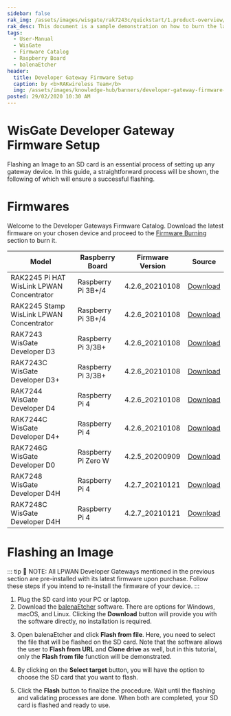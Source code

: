 ```yaml
---
sidebar: false
rak_img: /assets/images/wisgate/rak7243c/quickstart/1.product-overview/1.index/RAK7243C_home.png
rak_desc: This document is a sample demonstration on how to burn the latest firmware of the WisGate Developer Series.
tags:
  - User-Manual
  - WisGate
  - Firmware Catalog
  - Raspberry Board
  - balenaEtcher
header:
  title: Developer Gateway Firmware Setup
  caption: by <b>RAKwireless Team</b>
  img: /assets/images/knowledge-hub/banners/developer-gateway-firmware-setup.jpg
posted: 29/02/2020 10:30 AM
---
```


# WisGate Developer Gateway Firmware Setup

Flashing an Image to an SD card is an essential process of setting up any gateway device. In this guide, a straightforward process will be shown, the following of which will ensure a successful flashing.

# Firmwares

Welcome to the Developer Gateways Firmware Catalog. Download the latest firmware on your chosen device and proceed to the [Firmware Burning](#burn-the-firmware) section to burn it.

| Model                                     | Raspberry Board     | Firmware Version | Source                                                                                                                               |
| ----------------------------------------- | ------------------- | ---------------- | ------------------------------------------------------------------------------------------------------------------------------------ |
| RAK2245 Pi HAT WisLink LPWAN Concentrator | Raspberry Pi 3B+/4  | 4.2.6_20210108   | [Download](https://downloads.rakwireless.com/LoRa/RAK2245-Pi-HAT/Firmware/RAK2245_Latest_Firmware.zip)                               |
| RAK2245 Stamp WisLink LPWAN Concentrator  | Raspberry Pi 3B+/4  | 4.2.6_20210108   | [Download](https://downloads.rakwireless.com/LoRa/RAK2245-Pi-HAT/Firmware/RAK2245_Latest_Firmware.zip)                               |
| RAK7243 WisGate Developer D3              | Raspberry Pi 3/3B+  | 4.2.6_20210108   | [Download](https://downloads.rakwireless.com/LoRa/Pilot-Gateway-Pro-RAK7243/Firmware/RAK7243_Latest_Firmware.zip)                    |
| RAK7243C WisGate Developer D3+            | Raspberry Pi 3/3B+  | 4.2.6_20210108   | [Download](https://downloads.rakwireless.com/LoRa/Pilot-Gateway-Pro-RAK7243/Firmware/RAK7243C_Latest_Firmware.zip)                   |
| RAK7244 WisGate Developer D4              | Raspberry Pi 4      | 4.2.6_20210108   | [Download](https://downloads.rakwireless.com/LoRa/Developer-LoRaWAN-Gateway-RAK7244%26RAK7244P/Firmware/RAK7244_Latest_Firmware.zip) |
| RAK7244C WisGate Developer D4+            | Raspberry Pi 4      | 4.2.6_20210108   | [Download](https://downloads.rakwireless.com/LoRa/Developer-LoRaWAN-Gateway-RAK7244C/Firmware/RAK7244C_Latest_Firmware.zip)          |
| RAK7246G WisGate Developer D0             | Raspberry Pi Zero W | 4.2.5_20200909   | [Download](https://downloads.rakwireless.com/en/LoRa/NeoPi-Gateway-RAK7246/Firmware/RAK7246_Latest_Firmware.zip)                     |
| RAK7248 WisGate Developer D4H             | Raspberry Pi 4      | 4.2.7_20210121   | [Download](https://downloads.rakwireless.com/LoRa/RAK7248/Firmware/RAK7248_Latest_Firmware.zip)                                      |
| RAK7248C WisGate Developer D4H            | Raspberry Pi 4      | 4.2.7_20210121   | [Download](https://downloads.rakwireless.com/LoRa/RAK7248C/Firmware/RAK7248C_Latest_Firmware.zip)                                    |
# Flashing an Image

::: tip 📝 NOTE:
 All LPWAN Developer Gateways mentioned in the previous section are pre-installed with its latest firmware upon purchase. Follow these steps if you intend to re-install the firmware of your device.
:::

1. Plug the SD card into your PC or laptop.
2. Download the [balenaEtcher](https://www.balena.io/etcher/) software. There are options for Windows, macOS, and Linux. Clicking the **Download** button will provide you with the software directly, no installation is required.

<rk-img
  src="/assets/images/knowledge-hub/learn/developer-gateways/firmware-burning/1.png"
  width="80%"
  caption="balenaEtcher Download Page"
/>

3. Open balenaEtcher and click **Flash from file**. Here, you need to select the file that will be flashed on the SD card. Note that the software allows the user to **Flash from URL** and **Clone drive** as well, but in this tutorial, only the **Flash from file** function will be demonstrated.

<rk-img
  src="/assets/images/knowledge-hub/learn/developer-gateways/firmware-burning/2.png"
  width="80%"
  caption="balenaEtcher Main Screen"
/>

4. By clicking on the **Select target** button, you will have the option to choose the SD card that you want to flash.

<rk-img
  src="/assets/images/knowledge-hub/learn/developer-gateways/firmware-burning/3.png"
  width="80%"
  caption="Image and target selected"
/>

5. Click the **Flash** button to finalize the procedure. Wait until the flashing and validating processes are done. When both are completed, your SD card is flashed and ready to use.

<rk-img
  src="/assets/images/knowledge-hub/learn/developer-gateways/firmware-burning/4.png"
  width="80%"
  caption="Flashing"
/>

<rk-img
  src="/assets/images/knowledge-hub/learn/developer-gateways/firmware-burning/5.png"
  width="80%"
  caption="Validating"
/>
